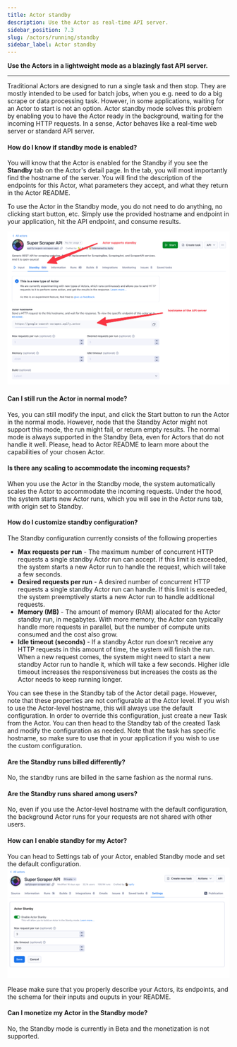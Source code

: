```yaml
---
title: Actor standby
description: Use the Actor as real-time API server.
sidebar_position: 7.3
slug: /actors/running/standby
sidebar_label: Actor standby
---
```


**Use the Actors in a lightweight mode as a blazingly fast API server.**

---

Traditional Actors are designed to run a single task and then stop. They are mostly intended to be used for batch jobs, when you e.g. need to do a big scrape or data processing task.
However, in some applications, waiting for an Actor to start is not an option. Actor standby mode solves this problem by enabling you to have the Actor ready
in the background, waiting for the incoming HTTP requests. In a sense, Actor behaves like a real-time web server or standard API server.

#### How do I know if standby mode is enabled?
You will know that the Actor is enabled for the Standby if you see the **Standby** tab on the Actor's detail page.
In the tab, you will most importantly find the hostname of the server. You will find the description of the endpoints for this Actor,
what parameters they accept, and what they return in the Actor README.

To use the Actor in the Standby mode, you do not need to do anything, no clicking start button, etc. Simply use the provided hostname and endpoint in your application,
hit the API endpoint, and consume results.

![Standby tab](./images/actor_standby/standby-tab.png)

#### Can I still run the Actor in normal mode?
Yes, you can still modify the input, and click the Start button to run the Actor in the normal mode. However, node that the Standby Actor might
not support this mode, the run might fail, or return empty results. The normal mode is always supported in the Standby Beta, even for Actors that do not handle
it well. Please, head to Actor README to learn more about the capabilities of your chosen Actor.

#### Is there any scaling to accommodate the incoming requests?
When you use the Actor in the Standby mode, the system automatically scales the Actor to accommodate the incoming requests. Under the hood,
the system starts new Actor runs, which you will see in the Actor runs tab, with origin set to Standby.

#### How do I customize standby configuration?
The Standby configuration currently consists of the following properties
- **Max requests per run** - The maximum number of concurrent HTTP requests a single standby Actor run can accept. If this limit is exceeded, the system starts a new Actor run to handle the request, which will take a few seconds.
- **Desired requests per run** - A desired number of concurrent HTTP requests a single standby Actor run can handle. If this limit is exceeded, the system preemptively starts a new Actor run to handle additional requests.
- **Memory (MB)** - The amount of memory (RAM) allocated for the Actor standby run, in megabytes. With more memory, the Actor can typically handle more requests in parallel, but the number of compute units consumed and the cost also grow.
- **Idle timeout (seconds)** - If a standby Actor run doesn’t receive any HTTP requests in this amount of time, the system will finish the run. When a new request comes, the system might need to start a new standby Actor run to handle it, which will take a few seconds. Higher idle timeout increases the responsiveness but increases the costs as the Actor needs to keep running longer.

You can see these in the Standby tab of the Actor detail page. However, note that these properties are not configurable at the Actor level. If you wish to
use the Actor-level hostname, this will always use the default configuration. In order to override this configuration, just create a new Task from the Actor.
You can then head to the Standby tab of the created Task and modify the configuration as needed. Note that the task has specific hostname, so make
sure to use that in your application if you wish to use the custom configuration.

#### Are the Standby runs billed differently?
No, the standby runs are billed in the same fashion as the normal runs.

#### Are the Standby runs shared among users?
No, even if you use the Actor-level hostname with the default configuration, the background Actor runs for your requests are not shared with other users.

#### How can I enable standby for my Actor?
You can head to Settings tab of your Actor, enabled Standby mode and set the default configuration.
![Standby for creators](./images/actor_standby/standby-creators.png)

Please make sure that you properly describe your Actors, its endpoints, and the schema for their
inputs and ouputs in your README.

#### Can I monetize my Actor in the Standby mode?
No, the Standby mode is currently in Beta and the monetization is not supported.
